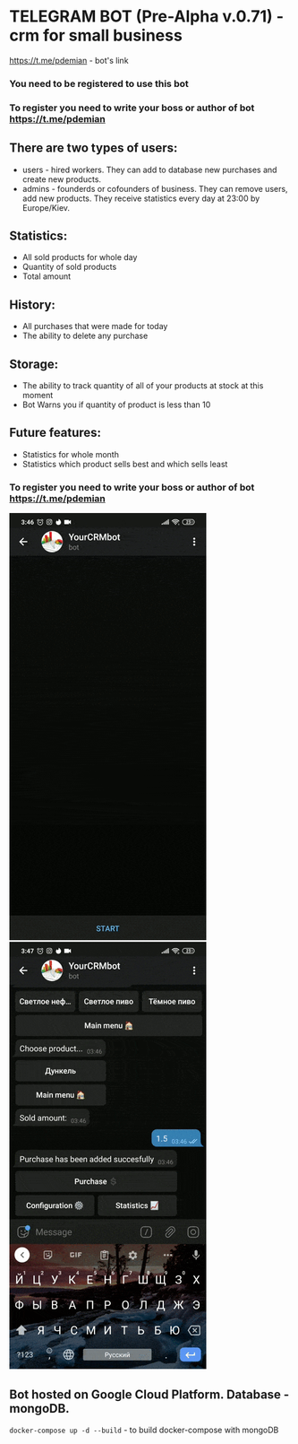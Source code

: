 # TELEGRAM BOT (Pre-Alpha v.0.71) - crm for small business

https://t.me/pdemian - bot's link

### You need to be registered to use this bot
### To register you need to write your boss or author of bot https://t.me/pdemian

## There are two types of users:
* users - hired workers. They can add to database new purchases and create new products.
* admins - founderds or cofounders of business. They can remove users, add new products. They receive statistics every day at 23:00 by Europe/Kiev.
## Statistics:
* All sold products for whole day
* Quantity of sold products
* Total amount
## History:
* All purchases that were made for today
* The ability to delete any purchase
## Storage:
* The ability to track quantity of all of your products at stock at this moment
* Bot Warns you if quantity of product is less than 10
## Future features:
* Statistics for whole month
* Statistics which product sells best and which sells least
### To register you need to write your boss or author of bot https://t.me/pdemian

![](/assets/images/adding_purchase.gif)
![](/assets/images/getting_statistics.gif)

## Bot hosted on Google Cloud Platform. Database - mongoDB.

`docker-compose up -d --build` - to build docker-compose with mongoDB
